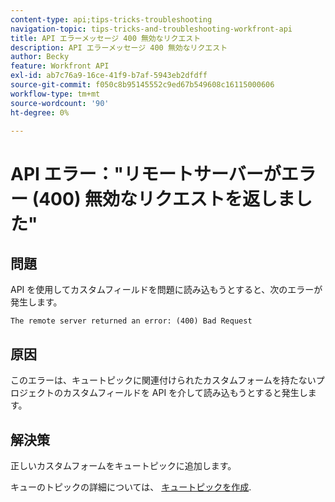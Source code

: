 ```yaml
---
content-type: api;tips-tricks-troubleshooting
navigation-topic: tips-tricks-and-troubleshooting-workfront-api
title: API エラーメッセージ 400 無効なリクエスト
description: API エラーメッセージ 400 無効なリクエスト
author: Becky
feature: Workfront API
exl-id: ab7c76a9-16ce-41f9-b7af-5943eb2dfdff
source-git-commit: f050c8b95145552c9ed67b549608c16115000606
workflow-type: tm+mt
source-wordcount: '90'
ht-degree: 0%

---
```



# API エラー：&quot;リモートサーバーがエラー (400) 無効なリクエストを返しました&quot;

## 問題

API を使用してカスタムフィールドを問題に読み込もうとすると、次のエラーが発生します。

`The remote server returned an error: (400) Bad Request`

## 原因

このエラーは、キュートピックに関連付けられたカスタムフォームを持たないプロジェクトのカスタムフィールドを API を介して読み込もうとすると発生します。

## 解決策

正しいカスタムフォームをキュートピックに追加します。

キューのトピックの詳細については、 [キュートピックを作成](../../manage-work/requests/create-and-manage-request-queues/create-queue-topics.md).
